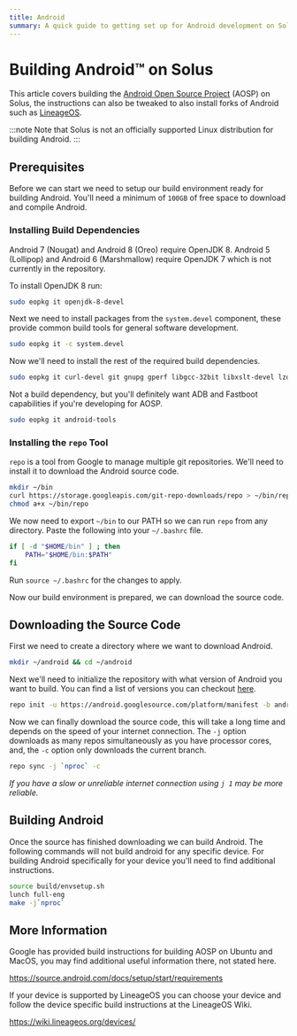 ```yaml
---
title: Android
summary: A quick guide to getting set up for Android development on Solus
---
```


# Building Android™ on Solus

This article covers building the [Android Open Source Project](https://source.android.com/) (AOSP) on Solus, the instructions can also be tweaked to also install forks of Android such as [LineageOS](https://lineageos.org/).

:::note
Note that Solus is not an officially supported Linux distribution for building Android.
:::

## Prerequisites

Before we can start we need to setup our build environment ready for building Android. You'll need a minimum of `100GB` of free space to download and compile Android.

### Installing Build Dependencies

Android 7 (Nougat) and Android 8 (Oreo) require OpenJDK 8. Android 5 (Lollipop) and Android 6 (Marshmallow) require OpenJDK 7 which is not currently in the repository.

To install OpenJDK 8 run:

```bash
sudo eopkg it openjdk-8-devel
```

Next we need to install packages from the `system.devel` component, these provide common build tools for general software development.

```bash
sudo eopkg it -c system.devel
```

Now we'll need to install the rest of the required build dependencies.

```bash
sudo eopkg it curl-devel git gnupg gperf libgcc-32bit libxslt-devel lzop ncurses-32bit-devel ncurses-devel readline-32bit-devel rsync schedtool sdl1-devel squashfs-tools unzip vboot-utils vim wxwidgets-devel zip zlib-32bit-devel
```

Not a build dependency, but you'll definitely want ADB and Fastboot capabilities if you're developing for AOSP.

```bash
sudo eopkg it android-tools
```

### Installing the `repo` Tool

`repo` is a tool from Google to manage multiple git repositories. We'll need to install it to download the Android source code.

```bash
mkdir ~/bin
curl https://storage.googleapis.com/git-repo-downloads/repo > ~/bin/repo
chmod a+x ~/bin/repo
```

We now need to export `~/bin` to our PATH so we can run `repo` from any directory. Paste the following into your `~/.bashrc` file.

```bash
if [ -d "$HOME/bin" ] ; then
    PATH="$HOME/bin:$PATH"
fi
```

Run `source ~/.bashrc` for the changes to apply.

Now our build environment is prepared, we can download the source code.

## Downloading the Source Code

First we need to create a directory where we want to download Android.

```bash
mkdir ~/android && cd ~/android
```

Next we'll need to initialize the repository with what version of Android you want to build. You can find a list of versions you can checkout [here](https://source.android.com/docs/setup/reference/build-numbers#source-code-tags-and-builds).

```bash
repo init -u https://android.googlesource.com/platform/manifest -b android-8.0.0_r34
```

Now we can finally download the source code, this will take a long time and depends on the speed of your internet connection. The `-j` option downloads as many repos simultaneously as you have processor cores, and, the `-c` option only downloads the current branch.

```bash
repo sync -j `nproc` -c
```

_If you have a slow or unreliable internet connection using `j 1` may be more reliable._

## Building Android

Once the source has finished downloading we can build Android. The following commands will not build android for any specific device. For building Android specifically for your device you'll need to find additional instructions.

```bash
source build/envsetup.sh
lunch full-eng
make -j`nproc`
```

## More Information

Google has provided build instructions for building AOSP on Ubuntu and MacOS, you may find additional useful information there, not stated here.

https://source.android.com/docs/setup/start/requirements

If your device is supported by LineageOS you can choose your device and follow the device specific build instructions at the LineageOS Wiki.

https://wiki.lineageos.org/devices/
